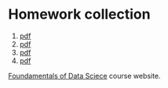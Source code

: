# Homework collection

1. [pdf]() 
2. [pdf]()
3. [pdf]()
4. [pdf]()

[Foundamentals of Data Sciece](https://sites.google.com/di.uniroma1.it/fds2018/) course website.
